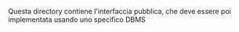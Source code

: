 Questa directory contiene l'interfaccia pubblica, che deve essere poi implementata 
usando uno specifico DBMS
